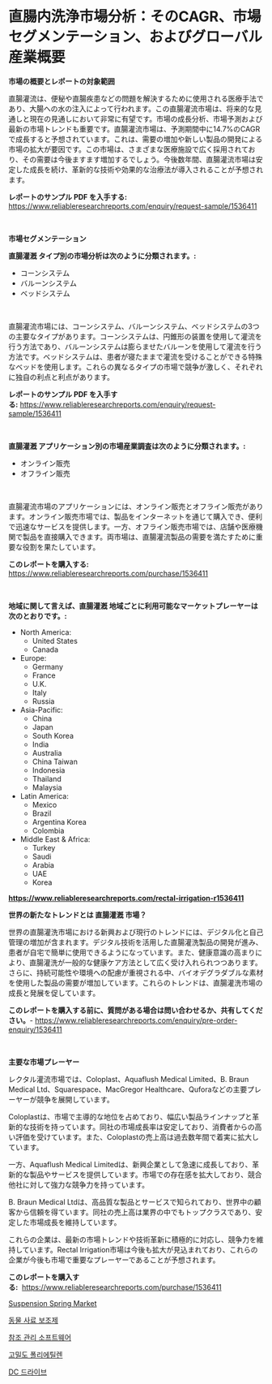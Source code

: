 <p><h1>直腸内洗浄市場分析：そのCAGR、市場セグメンテーション、およびグローバル産業概要</h1></p><p><strong>市場の概要とレポートの対象範囲</strong></p>
<p><p>直腸灌流は、便秘や直腸疾患などの問題を解決するために使用される医療手法であり、大腸への水の注入によって行われます。この直腸灌流市場は、将来的な見通しと現在の見通しにおいて非常に有望です。市場の成長分析、市場予測および最新の市場トレンドも重要です。直腸灌流市場は、予測期間中に14.7%のCAGRで成長すると予想されています。これは、需要の増加や新しい製品の開発による市場の拡大が要因です。この市場は、さまざまな医療施設で広く採用されており、その需要は今後ますます増加するでしょう。今後数年間、直腸灌流市場は安定した成長を続け、革新的な技術や効果的な治療法が導入されることが予想されます。</p></p>
<p><strong>レポートのサンプル PDF を入手する:</strong> <a href="https://www.reliableresearchreports.com/enquiry/request-sample/1536411">https://www.reliableresearchreports.com/enquiry/request-sample/1536411</a></p>
<p>&nbsp;</p>
<p><strong>市場セグメンテーション</strong></p>
<p><strong>直腸灌漑 タイプ別の市場分析は次のように分類されます。:</strong></p>
<p><ul><li>コーンシステム</li><li>バルーンシステム</li><li>ベッドシステム</li></ul></p>
<p>&nbsp;</p>
<p><p>直腸灌流市場には、コーンシステム、バルーンシステム、ベッドシステムの3つの主要なタイプがあります。コーンシステムは、円錐形の装置を使用して灌流を行う方法であり、バルーンシステムは膨らませたバルーンを使用して灌流を行う方法です。ベッドシステムは、患者が寝たままで灌流を受けることができる特殊なベッドを使用します。これらの異なるタイプの市場で競争が激しく、それぞれに独自の利点と利点があります。</p></p>
<p><strong>レポートのサンプル PDF を入手する:</strong>&nbsp;<a href="https://www.reliableresearchreports.com/enquiry/request-sample/1536411">https://www.reliableresearchreports.com/enquiry/request-sample/1536411</a></p>
<p>&nbsp;</p>
<p><strong> 直腸灌漑 アプリケーション別の市場産業調査は次のように分類されます。:</strong></p>
<p><ul><li>オンライン販売</li><li>オフライン販売</li></ul></p>
<p>&nbsp;</p>
<p><p>直腸灌流市場のアプリケーションには、オンライン販売とオフライン販売があります。オンライン販売市場では、製品をインターネットを通じて購入でき、便利で迅速なサービスを提供します。一方、オフライン販売市場では、店舗や医療機関で製品を直接購入できます。両市場は、直腸灌流製品の需要を満たすために重要な役割を果たしています。</p></p>
<p><strong>このレポートを購入する:</strong>&nbsp; <a href="https://www.reliableresearchreports.com/purchase/1536411">https://www.reliableresearchreports.com/purchase/1536411</a></p>
<p>&nbsp;</p>
<p><strong>地域に関して言えば、直腸灌漑 地域ごとに利用可能なマーケットプレーヤーは次のとおりです。:</strong></p>
<p><ul>
    <li>
        North America:
        <ul>
            <li>United States</li>
            <li>Canada</li>
        </ul>
    </li>
    <li>
        Europe:
        <ul>
            <li>Germany</li>
            <li>France</li>
            <li>U.K.</li>
            <li>Italy</li>
            <li>Russia</li>
        </ul>
    </li>
    <li>
        Asia-Pacific:
        <ul>
            <li>China</li>
            <li>Japan</li>
            <li>South Korea</li>
            <li>India</li>
            <li>Australia</li>
            <li>China Taiwan</li>
            <li>Indonesia</li>
            <li>Thailand</li>
            <li>Malaysia</li>
        </ul>
    </li>
    <li>
        Latin America:
        <ul>
            <li>Mexico</li>
            <li>Brazil</li>
            <li>Argentina Korea</li>
            <li>Colombia</li>
        </ul>
    </li>
    <li>
        Middle East & Africa:
        <ul>
            <li>Turkey</li>
            <li>Saudi</li>
            <li>Arabia</li>
            <li>UAE</li>
            <li>Korea</li>
        </ul>
    </li>
    </ul></p>
<p><strong><a href="https://www.reliableresearchreports.com/rectal-irrigation-r1536411">https://www.reliableresearchreports.com/rectal-irrigation-r1536411</a></strong>&nbsp;</p>
<p><strong>世界の新たなトレンドとは 直腸灌漑 市場？</strong></p>
<p><p>世界の直腸灌洗市場における新興および現行のトレンドには、デジタル化と自己管理の増加が含まれます。デジタル技術を活用した直腸灌洗製品の開発が進み、患者が自宅で簡単に使用できるようになっています。また、健康意識の高まりにより、直腸灌洗が一般的な健康ケア方法として広く受け入れられつつあります。さらに、持続可能性や環境への配慮が重視される中、バイオデグラダブルな素材を使用した製品の需要が増加しています。これらのトレンドは、直腸灌洗市場の成長と発展を促しています。</p></p>
<p><strong>このレポートを購入する前に、質問がある場合は問い合わせるか、共有してください。</strong>- <a href="https://www.reliableresearchreports.com/enquiry/pre-order-enquiry/1536411">https://www.reliableresearchreports.com/enquiry/pre-order-enquiry/1536411</a></p>
<p>&nbsp;</p>
<p><strong>主要な市場プレーヤー</strong></p>
<p><p>レクタル灌流市場では、Coloplast、Aquaflush Medical Limited、B. Braun Medical Ltd、Squarespace、MacGregor Healthcare、Quforaなどの主要プレーヤーが競争を展開しています。</p><p>Coloplastは、市場で主導的な地位を占めており、幅広い製品ラインナップと革新的な技術を持っています。同社の市場成長率は安定しており、消費者からの高い評価を受けています。また、Coloplastの売上高は過去数年間で着実に拡大しています。</p><p>一方、Aquaflush Medical Limitedは、新興企業として急速に成長しており、革新的な製品やサービスを提供しています。市場での存在感を拡大しており、競合他社に対して強力な競争力を持っています。</p><p>B. Braun Medical Ltdは、高品質な製品とサービスで知られており、世界中の顧客から信頼を得ています。同社の売上高は業界の中でもトップクラスであり、安定した市場成長を維持しています。</p><p>これらの企業は、最新の市場トレンドや技術革新に積極的に対応し、競争力を維持しています。Rectal Irrigation市場は今後も拡大が見込まれており、これらの企業が今後も市場で重要なプレーヤーであることが予想されます。</p></p>
<p><strong>このレポートを購入する:</strong>&nbsp;&nbsp;<a href="https://www.reliableresearchreports.com/purchase/1536411">https://www.reliableresearchreports.com/purchase/1536411</a></p>
<p><p><a href="https://issuu.com/reportprime-2/docs/suspension-spring-market-size-2030.pptx">Suspension Spring Market</a></p><p><a href="https://github.com/iansanftyord09878/Market-Research-Report-List-1/blob/main/426784116950.md">동물 사료 보조제</a></p><p><a href="https://github.com/oajzkywllm460/Market-Research-Report-List-1/blob/main/411229316951.md">참조 관리 소프트웨어</a></p><p><a href="https://medium.com/@brisamorar2023/%EA%B3%A0%EB%B0%80%EB%8F%84-%ED%8F%B4%EB%A6%AC%EC%97%90%ED%8B%B8%EB%A0%8C-%EC%8B%9C%EC%9E%A5-%EC%9C%A0%ED%98%95-%EC%9D%91%EC%9A%A9-%EB%B0%8F-%EC%A7%80%EB%A6%AC%EB%B3%84-%EC%A2%85%ED%95%A9-%ED%8F%89%EA%B0%80-56521e2d45d9">고밀도 폴리에틸렌</a></p><p><a href="https://medium.com/@emmamoy1/dc-drive-%EC%8B%9C%EC%9E%A5-%EC%9C%A0%ED%98%95-%EC%9D%91%EC%9A%A9-%EB%B0%8F-%EC%A7%80%EB%A6%AC%EB%B3%84-%EC%A2%85%ED%95%A9-%ED%8F%89%EA%B0%80-fb22f7ea2629">DC 드라이브</a></p></p>